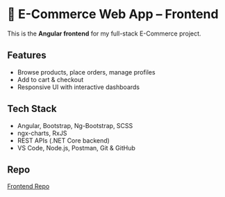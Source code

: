 # 🚀 E-Commerce Web App – Frontend

This is the **Angular frontend** for my full-stack E-Commerce project.

## Features
- Browse products, place orders, manage profiles  
- Add to cart & checkout  
- Responsive UI with interactive dashboards

## Tech Stack
- Angular, Bootstrap, Ng-Bootstrap, SCSS  
- ngx-charts, RxJS  
- REST APIs (.NET Core backend)  
- VS Code, Node.js, Postman, Git & GitHub

## Repo
[Frontend Repo](https://github.com/sharath911007/E-Commerce)
